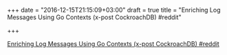 +++
date = "2016-12-15T21:15:09+03:00"
draft = true
title = "Enriching Log Messages Using Go Contexts (x-post CockroachDB)  #reddit"

+++

<p><a href="https://t.co/3AbN8VnlA4">Enriching Log Messages Using Go Contexts (x-post CockroachDB)  #reddit</a></p>
